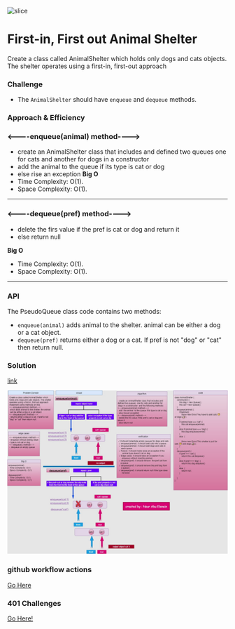 ![slice](https://capsule-render.vercel.app/api?type=slice&color=gradient&auto&height=200&text=Animal-Shelter&fontAlign=70&rotate=13&fontAlignY=25&desc=Done%20by%20Nour%20AbuEl-nein.&descAlign=70.&descAlignY=44)

# First-in, First out Animal Shelter

Create a class called AnimalShelter which holds only dogs and cats objects. The shelter operates using a first-in, first-out approach

### Challenge

   - The `AnimalShelter` should have `enqueue` and `dequeue` methods.
 
### Approach & Efficiency

### <----enqueue(animal) method---->
- create an AnimalShelter class that includes and
defined two queues  one for cats and another for dogs in a constructor  
 - add  the animal  to the queue if its type is cat or dog 
- else rise an exception
**Big O**
- Time Complexity: O(1).
- Space Complexity: O(1).

--- 

### <----dequeue(pref) method---->

- delete the firs value if the pref is cat or dog and
return it
- else return null


**Big O**
- Time Complexity: O(1).
- Space Complexity: O(1).
---
### API
The PseudoQueue class code contains two methods:

- `enqueue(animal)` adds animal to the shelter. animal can be either a dog or a cat object.
- `dequeue(pref)`  returns either a dog or a cat. If pref is not "dog" or "cat" then return null.

### Solution
[link](https://drive.google.com/file/d/1vcNEX3I2GwRN0gmenXbUs0NUdFbhZDjp/view?usp=sharing)

![whiteboard](animalShelter.jpg)


### github workflow actions

[Go Here](https://github.com/engnour94/data-structures-and-algorithms/actions)


### 401 Challenges

[Go Here!](/javascript/Readme.md)



